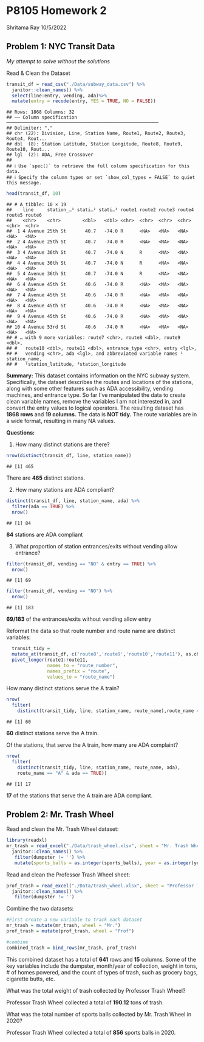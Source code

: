 P8105 Homework 2
================
Shritama Ray
10/5/2022

## Problem 1: NYC Transit Data

*My attempt to solve without the solutions*

Read & Clean the Dataset

``` r
transit_df = read_csv("./Data/subway_data.csv") %>%
  janitor::clean_names() %>%
  select(line:entry, vending, ada)%>%
  mutate(entry = recode(entry, YES = TRUE, NO = FALSE)) 
```

    ## Rows: 1868 Columns: 32
    ## ── Column specification ────────────────────────────────────────────────────────
    ## Delimiter: ","
    ## chr (22): Division, Line, Station Name, Route1, Route2, Route3, Route4, Rout...
    ## dbl  (8): Station Latitude, Station Longitude, Route8, Route9, Route10, Rout...
    ## lgl  (2): ADA, Free Crossover
    ## 
    ## ℹ Use `spec()` to retrieve the full column specification for this data.
    ## ℹ Specify the column types or set `show_col_types = FALSE` to quiet this message.

``` r
head(transit_df, 10)
```

    ## # A tibble: 10 × 19
    ##    line     station_…¹ stati…² stati…³ route1 route2 route3 route4 route5 route6
    ##    <chr>    <chr>        <dbl>   <dbl> <chr>  <chr>  <chr>  <chr>  <chr>  <chr> 
    ##  1 4 Avenue 25th St       40.7   -74.0 R      <NA>   <NA>   <NA>   <NA>   <NA>  
    ##  2 4 Avenue 25th St       40.7   -74.0 R      <NA>   <NA>   <NA>   <NA>   <NA>  
    ##  3 4 Avenue 36th St       40.7   -74.0 N      R      <NA>   <NA>   <NA>   <NA>  
    ##  4 4 Avenue 36th St       40.7   -74.0 N      R      <NA>   <NA>   <NA>   <NA>  
    ##  5 4 Avenue 36th St       40.7   -74.0 N      R      <NA>   <NA>   <NA>   <NA>  
    ##  6 4 Avenue 45th St       40.6   -74.0 R      <NA>   <NA>   <NA>   <NA>   <NA>  
    ##  7 4 Avenue 45th St       40.6   -74.0 R      <NA>   <NA>   <NA>   <NA>   <NA>  
    ##  8 4 Avenue 45th St       40.6   -74.0 R      <NA>   <NA>   <NA>   <NA>   <NA>  
    ##  9 4 Avenue 45th St       40.6   -74.0 R      <NA>   <NA>   <NA>   <NA>   <NA>  
    ## 10 4 Avenue 53rd St       40.6   -74.0 R      <NA>   <NA>   <NA>   <NA>   <NA>  
    ## # … with 9 more variables: route7 <chr>, route8 <dbl>, route9 <dbl>,
    ## #   route10 <dbl>, route11 <dbl>, entrance_type <chr>, entry <lgl>,
    ## #   vending <chr>, ada <lgl>, and abbreviated variable names ¹​station_name,
    ## #   ²​station_latitude, ³​station_longitude

**Summary:** This dataset contains information on the NYC subway system.
Specifically, the dataset describes the routes and locations of the
stations, along with some other features such as ADA accessibility,
vending machines, and entrance type. So far I’ve manipulated the data to
create clean variable names, remove the variables I am not interested
in, and convert the entry values to logical operators. The resulting
dataset has **1868 rows** and **19 columns.** The data is **NOT tidy.**
The route variables are in a wide format, resulting in many NA values.

**Questions:**

1.  How many distinct stations are there?

``` r
nrow(distinct(transit_df, line, station_name))
```

    ## [1] 465

There are **465** distinct stations.

2.  How many stations are ADA compliant?

``` r
distinct(transit_df, line, station_name, ada) %>%
  filter(ada == TRUE) %>%
  nrow()
```

    ## [1] 84

**84** stations are ADA compliant

3.  What proportion of station entrances/exits without vending allow
    entrance?

``` r
filter(transit_df, vending == "NO" & entry == TRUE) %>%
  nrow()
```

    ## [1] 69

``` r
filter(transit_df, vending == "NO") %>%
  nrow()
```

    ## [1] 183

**69/183** of the entrances/exits without vending allow entry

Reformat the data so that route number and route name are distinct
variables:

``` r
  transit_tidy = 
  mutate_at(transit_df, c('route8','route9','route10','route11'), as.character) %>%
  pivot_longer(route1:route11, 
               names_to = "route_number", 
               names_prefix = "route", 
               values_to = "route_name")
```

How many distinct stations serve the A train?

``` r
nrow(
  filter(
    distinct(transit_tidy, line, station_name, route_name),route_name == "A"))
```

    ## [1] 60

**60** distinct stations serve the A train.

Of the stations, that serve the A train, how many are ADA complaint?

``` r
nrow(
  filter(
    distinct(transit_tidy, line, station_name, route_name, ada),
    route_name == "A" & ada == TRUE))
```

    ## [1] 17

**17** of the stations that serve the A train are ADA compliant.

## Problem 2: Mr. Trash Wheel

Read and clean the Mr. Trash Wheel dataset:

``` r
library(readxl)
mr_trash = read_excel("./Data/trash_wheel.xlsx", sheet = "Mr. Trash Wheel", range = "A2:N549") %>%
  janitor::clean_names() %>%
   filter(dumpster != '') %>%
   mutate(sports_balls = as.integer(sports_balls), year = as.integer(year))
```

Read and clean the Professor Trash Wheel sheet:

``` r
prof_trash = read_excel("./Data/trash_wheel.xlsx", sheet = "Professor Trash Wheel", range = "A2:M96") %>%
  janitor::clean_names() %>%
   filter(dumpster != '')
```

Combine the two datasets:

``` r
#First create a new variable to track each dataset
mr_trash = mutate(mr_trash, wheel = "Mr.")
prof_trash = mutate(prof_trash, wheel = "Prof")

#combine
combined_trash = bind_rows(mr_trash, prof_trash)
```

This combined dataset has a total of **641** rows and **15** columns.
Some of the key variables include the dumpster, month/year of
collection, weight in tons, \# of homes powered, and the count of types
of trash, such as grocery bags, cigarette butts, etc.

What was the total weight of trash collected by Professor Trash Wheel?

Professor Trash Wheel collected a total of **190.12** tons of trash.

What was the total number of sports balls collected by Mr. Trash Wheel
in 2020?

Professor Trash Wheel collected a total of **856** sports balls in 2020.

